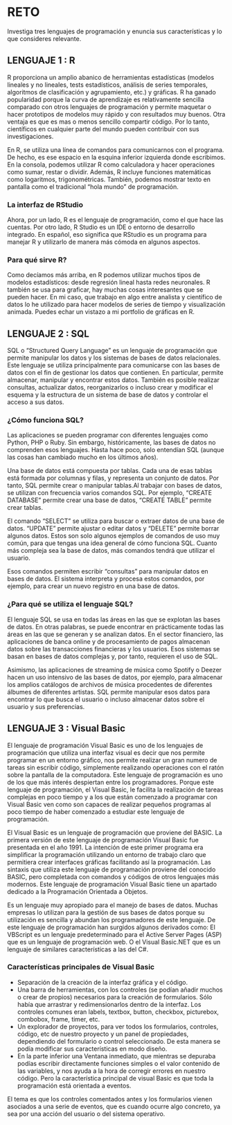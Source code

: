 # RETO
Investiga tres lenguajes de programación y enuncia sus características y lo que consideres relevante.

## LENGUAJE 1 : R

R proporciona un amplio abanico de herramientas estadísticas (modelos lineales y no lineales, tests estadísticos, análisis de series temporales, algoritmos de clasificación y agrupamiento, etc.) y gráficas.
R ha ganado popularidad porque la curva de aprendizaje es relativamente sencilla comparado con otros lenguajes de programación y permite maquetar o hacer prototipos de modelos muy rápido y con resultados muy buenos.
Otra ventaja es que es mas o menos sencillo compartir código. Por lo tanto, científicos en cualquier parte del mundo pueden contribuir con sus investigaciones.

En R, se utiliza una línea de comandos para comunicarnos con el programa. De hecho, es ese espacio en la esquina inferior izquierda donde escribimos.
En la consola, podemos utilizar R como calculadora y hacer operaciones como sumar, restar o dividir. Además, R incluye funciones matemáticas como logaritmos, trigonométricas. También, podemos mostrar texto en pantalla como el tradicional “hola mundo” de programación.

### La interfaz de RStudio
Ahora, por un lado, R es el lenguaje de programación, como el que hace las cuentas. Por otro lado, R Studio es un IDE o entorno de desarrollo integrado. En español, eso significa que RStudio es un programa para manejar R y utilizarlo de manera más cómoda en algunos aspectos.

### Para qué sirve R?
Como decíamos más arriba, en R podemos utilizar muchos tipos de modelos estadísticos: desde regresión lineal hasta redes neuronales.
R también se usa para graficar, hay muchas cosas interesantes que se pueden hacer.
En mi caso, que trabajo en algo entre analista y científico de datos lo he utilizado para hacer modelos de series de tiempo y visualización animada. Puedes echar un vistazo a mi portfolio de gráficas en R.

## LENGUAJE 2 : SQL
SQL o “Structured Query Language” es un lenguaje de programación que permite manipular los datos y los sistemas de bases de datos relacionales. Este lenguaje se utiliza principalmente para comunicarse con las bases de datos con el fin de gestionar los datos que contienen.
En particular, permite almacenar, manipular y encontrar estos datos. También es posible realizar consultas, actualizar datos, reorganizarlos o incluso crear y modificar el esquema y la estructura de un sistema de base de datos y controlar el acceso a sus datos.

### ¿Cómo funciona SQL?
Las aplicaciones se pueden programar con diferentes lenguajes como Python, PHP o Ruby. Sin embargo, históricamente, las bases de datos no comprenden esos lenguajes. Hasta hace poco, solo entendían SQL (aunque las cosas han cambiado mucho en los últimos años).

Una base de datos está compuesta por tablas. Cada una de esas tablas está formada por columnas y filas, y representa un conjunto de datos. Por tanto, SQL permite crear o manipular tablas.Al trabajar con bases de datos, se utilizan con frecuencia varios comandos SQL. Por ejemplo, “CREATE DATABASE” permite crear una base de datos, “CREATE TABLE” permite crear tablas.

El comando “SELECT” se utiliza para buscar o extraer datos de una base de datos. “UPDATE” permite ajustar o editar datos y “DELETE” permite borrar algunos datos.
Estos son solo algunos ejemplos de comandos de uso muy común, para que tengas una idea general de cómo funciona SQL. Cuanto más compleja sea la base de datos, más comandos tendrá que utilizar el usuario.

Esos comandos permiten escribir “consultas” para manipular datos en bases de datos. El sistema interpreta y procesa estos comandos, por ejemplo, para crear un nuevo registro en una base de datos.

### ¿Para qué se utiliza el lenguaje SQL?
El lenguaje SQL se usa en todas las áreas en las que se explotan las bases de datos. En otras palabras, se puede encontrar en prácticamente todas las áreas en las que se generan y se analizan datos. En el sector financiero, las aplicaciones de banca online y de procesamiento de pagos almacenan datos sobre las transacciones financieras y los usuarios. Esos sistemas se basan en bases de datos complejas y, por tanto, requieren el uso de SQL.

Asimismo, las aplicaciones de streaming de música como Spotify o Deezer hacen un uso intensivo de las bases de datos, por ejemplo, para almacenar los amplios catálogos de archivos de música procedentes de diferentes álbumes de diferentes artistas. SQL permite manipular esos datos para encontrar lo que busca el usuario o incluso almacenar datos sobre el usuario y sus preferencias.

## LENGUAJE 3 : Visual Basic
El lenguaje de programación Visual Basic es uno de los lenguajes de programación que utiliza una interfaz visual es decir que nos permite programar en un entorno gráfico, nos permite realizar un gran numero de tareas sin escribir código, simplemente realizando operaciones con el ratón sobre la pantalla de la computadora. Este lenguaje de programación es uno de los que más interés despiertan entre los programadores. Porque este lenguaje de programación, el Visual Basic, le facilita la realización de tareas complejas en poco tiempo y a los que están comenzado a programar con Visual Basic ven como son capaces de realizar pequeños programas al poco tiempo de haber comenzado a estudiar este lenguaje de programación.

El Visual Basic es un lenguaje de programación que proviene del BASIC. La primera versión de este lenguaje de programación Visual Basic fue presentada en el año 1991. La intención de este primer programa era simplificar la programación utilizando un entorno de trabajo claro que permitiera crear interfaces gráficas facilitando así la programación. Las sintaxis que utiliza este lenguaje de programación proviene del conocido BASIC, pero completada con comandos y códigos de otros lenguajes más modernos. Este lenguaje de programación Visual Basic tiene un apartado dedicado a la Programación Orientada a Objetos.

Es un lenguaje muy apropiado para el manejo de bases de datos. Muchas empresas lo utilizan para la gestión de sus bases de datos porque su utilización es sencilla y abundan los programadores de este lenguaje. De este lenguaje de programación han surgidos algunos derivados como: El VBScript es un lenguaje predeterminado para el Active Server Pages (ASP) que es un lenguaje de programación web. O el Visual Basic.NET que es un lenguaje de similares características a las del C#.

### Características principales de Visual Basic
* Separación de la creación de la interfaz gráfica y el código.
* Una barra de herramientas, con los controles (se podían añadir muchos o crear de propios) necesarios para la creación de formularios. Sólo había que arrastrar y redimensionarlos dentro de la interfaz. Los controles comunes eran labels, textbox, button, checkbox, picturebox, combobox, frame, timer, etc.
* Un explorador de proyectos, para ver todos los formularios, controles, código, etc de nuestro proyecto y un panel de propiedades, dependiendo del formulario o control seleccionado. De esta manera se podía modificar sus características en modo diseño.
* En la parte inferior una Ventana inmediato, que mientras se depuraba podías escribir directamente funciones simples o el valor contenido de las variables, y nos ayuda a la hora de corregir errores en nuestro código.
Pero la característica principal de visual Basic es que toda la programación está orientada a eventos.

El tema es que los controles comentados antes y los formularios vienen asociados a una serie de eventos, que es cuando ocurre algo concreto, ya sea por una acción del usuario o del sistema operativo.

